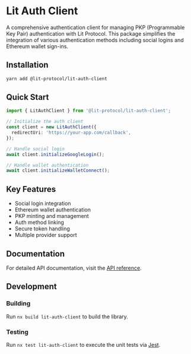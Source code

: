 # Lit Auth Client

A comprehensive authentication client for managing PKP (Programmable Key Pair) authentication with Lit Protocol. This package simplifies the integration of various authentication methods including social logins and Ethereum wallet sign-ins.

## Installation

```bash
yarn add @lit-protocol/lit-auth-client
```

## Quick Start

```typescript
import { LitAuthClient } from '@lit-protocol/lit-auth-client';

// Initialize the auth client
const client = new LitAuthClient({
  redirectUri: 'https://your-app.com/callback',
});

// Handle social login
await client.initializeGoogleLogin();

// Handle wallet authentication
await client.initializeWalletConnect();
```

## Key Features

- Social login integration
- Ethereum wallet authentication
- PKP minting and management
- Auth method linking
- Secure token handling
- Multiple provider support

## Documentation

For detailed API documentation, visit the [API reference](https://docs.lit-js-sdk-v2.litprotocol.com/modules/lit_auth_client_src.html).

## Development

### Building

Run `nx build lit-auth-client` to build the library.

### Testing

Run `nx test lit-auth-client` to execute the unit tests via [Jest](https://jestjs.io).
